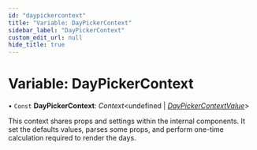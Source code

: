 ```yaml
---
id: "daypickercontext"
title: "Variable: DayPickerContext"
sidebar_label: "DayPickerContext"
custom_edit_url: null
hide_title: true
---
```


# Variable: DayPickerContext

• `Const` **DayPickerContext**: *Context*<undefined \| [*DayPickerContextValue*](../interfaces/daypickercontextvalue.md)\>

This context shares props and settings within the internal components. It set
the defaults values, parses some props, and perform one-time calculation
required to render the days.

